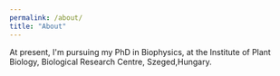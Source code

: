 ```yaml
---
permalink: /about/
title: "About"
---
```


At present, I'm pursuing my PhD in Biophysics, at the Institute of Plant Biology, Biological Research Centre, Szeged,Hungary. 

